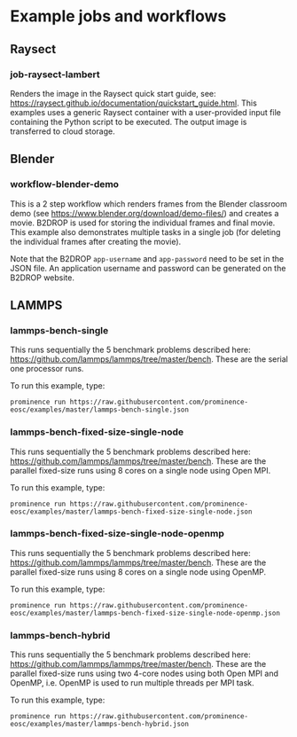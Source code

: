 # Example jobs and workflows

## Raysect
### job-raysect-lambert
Renders the image in the Raysect quick start guide, see: https://raysect.github.io/documentation/quickstart_guide.html. This examples uses a generic Raysect container with a user-provided input file containing the Python script to be executed. The output image is transferred to cloud storage.

## Blender
### workflow-blender-demo
This is a 2 step workflow which renders frames from the Blender classroom demo (see https://www.blender.org/download/demo-files/) and creates a movie. B2DROP is used for storing the individual frames and final movie. This example also demonstrates multiple tasks in a single job (for deleting the individual frames after creating the movie).

Note that the B2DROP `app-username` and `app-password` need to be set in the JSON file. An application username and password can be generated on the B2DROP website.

## LAMMPS
### lammps-bench-single
This runs sequentially the 5 benchmark problems described here: https://github.com/lammps/lammps/tree/master/bench. These are the serial one processor runs.

To run this example, type:
```
prominence run https://raw.githubusercontent.com/prominence-eosc/examples/master/lammps-bench-single.json
```

### lammps-bench-fixed-size-single-node
This runs sequentially the 5 benchmark problems described here: https://github.com/lammps/lammps/tree/master/bench. These are the parallel fixed-size runs using 8 cores on a single node using Open MPI.

To run this example, type:
```
prominence run https://raw.githubusercontent.com/prominence-eosc/examples/master/lammps-bench-fixed-size-single-node.json
```

### lammps-bench-fixed-size-single-node-openmp
This runs sequentially the 5 benchmark problems described here: https://github.com/lammps/lammps/tree/master/bench. These are the parallel fixed-size runs using 8 cores on a single node using OpenMP.

To run this example, type:
```
prominence run https://raw.githubusercontent.com/prominence-eosc/examples/master/lammps-bench-fixed-size-single-node-openmp.json
```
### lammps-bench-hybrid
This runs sequentially the 5 benchmark problems described here: https://github.com/lammps/lammps/tree/master/bench. These are the parallel fixed-size runs using two 4-core nodes using both Open MPI and OpenMP, i.e. OpenMP is used to run multiple threads per MPI task.

To run this example, type:
```
prominence run https://raw.githubusercontent.com/prominence-eosc/examples/master/lammps-bench-hybrid.json
```
